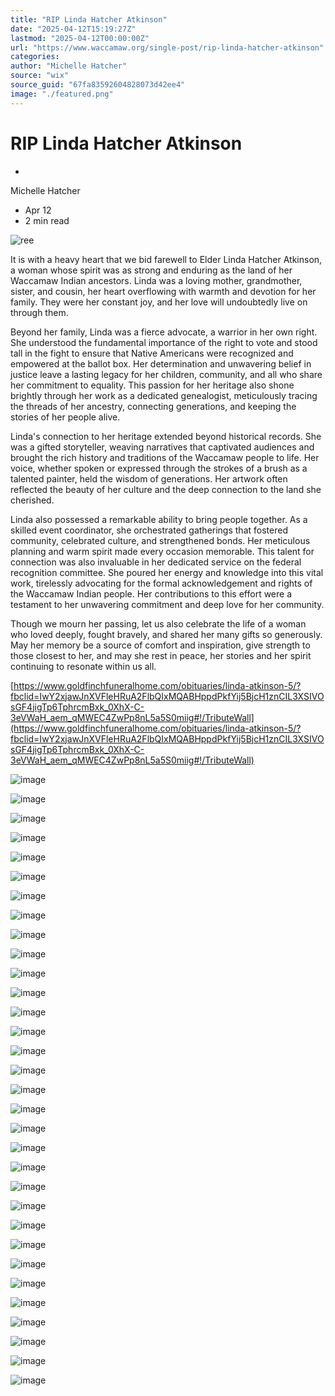 ```yaml
---
title: "RIP Linda Hatcher Atkinson"
date: "2025-04-12T15:19:27Z"
lastmod: "2025-04-12T00:00:00Z"
url: "https://www.waccamaw.org/single-post/rip-linda-hatcher-atkinson"
categories:
author: "Michelle Hatcher"
source: "wix"
source_guid: "67fa83592604828073d42ee4"
image: "./featured.png"
---
```


# RIP Linda Hatcher Atkinson

-

Michelle Hatcher
- Apr 12
- 2 min read

![ree](./images/98a108_a40a4c8398c64f0889c6ce1efd7b9890~mv2-1.jpg)

It is with a heavy heart that we bid farewell to Elder Linda Hatcher Atkinson, a woman whose spirit was as strong and enduring as the land of her Waccamaw Indian ancestors. Linda was a loving mother, grandmother, sister, and cousin, her heart overflowing with warmth and devotion for her family. They were her constant joy, and her love will undoubtedly live on through them.

Beyond her family, Linda was a fierce advocate, a warrior in her own right. She understood the fundamental importance of the right to vote and stood tall in the fight to ensure that Native Americans were recognized and empowered at the ballot box. Her determination and unwavering belief in justice leave a lasting legacy for her children, community, and all who share her commitment to equality. This passion for her heritage also shone brightly through her work as a dedicated genealogist, meticulously tracing the threads of her ancestry, connecting generations, and keeping the stories of her people alive.

Linda's connection to her heritage extended beyond historical records. She was a gifted storyteller, weaving narratives that captivated audiences and brought the rich history and traditions of the Waccamaw people to life. Her voice, whether spoken or expressed through the strokes of a brush as a talented painter, held the wisdom of generations. Her artwork often reflected the beauty of her culture and the deep connection to the land she cherished.

Linda also possessed a remarkable ability to bring people together. As a skilled event coordinator, she orchestrated gatherings that fostered community, celebrated culture, and strengthened bonds. Her meticulous planning and warm spirit made every occasion memorable. This talent for connection was also invaluable in her dedicated service on the federal recognition committee. She poured her energy and knowledge into this vital work, tirelessly advocating for the formal acknowledgement and rights of the Waccamaw Indian people. Her contributions to this effort were a testament to her unwavering commitment and deep love for her community.

Though we mourn her passing, let us also celebrate the life of a woman who loved deeply, fought bravely, and shared her many gifts so generously. May her memory be a source of comfort and inspiration, give strength to those closest to her, and may she rest in peace, her stories and her spirit continuing to resonate within us all.

[https://www.goldfinchfuneralhome.com/obituaries/linda-atkinson-5/?fbclid=IwY2xjawJnXVFleHRuA2FlbQIxMQABHppdPkfYij5BjcH1znCIL3XSIVOsGF4jigTp6TphrcmBxk_0XhX-C-3eVWaH_aem_qMWEC4ZwPp8nL5a5S0miig#!/TributeWall](https://www.goldfinchfuneralhome.com/obituaries/linda-atkinson-5/?fbclid=IwY2xjawJnXVFleHRuA2FlbQIxMQABHppdPkfYij5BjcH1znCIL3XSIVOsGF4jigTp6TphrcmBxk_0XhX-C-3eVWaH_aem_qMWEC4ZwPp8nL5a5S0miig#!/TributeWall)

![image](./images/98a108_558b8bc31da04e7fa950f8c679e67dc4~mv2-1.jpg)

![image](./images/98a108_558b8bc31da04e7fa950f8c679e67dc4~mv2-1.jpg)

![image](./images/98a108_a40a4c8398c64f0889c6ce1efd7b9890~mv2-1.jpg)

![image](./images/98a108_a40a4c8398c64f0889c6ce1efd7b9890~mv2-1.jpg)

![image](./images/98a108_1aed5c499b1548d186b125476d831a6c~mv2-1.jpg)

![image](./images/98a108_1aed5c499b1548d186b125476d831a6c~mv2-1.jpg)

![image](./images/98a108_7e05837a7cdb4af9af758703cd610efe~mv2-1.jpg)

![image](./images/98a108_7e05837a7cdb4af9af758703cd610efe~mv2-1.jpg)

![image](./images/98a108_282441014e9242bfba3a9e1e79e0b3bc~mv2-1.jpg)

![image](./images/98a108_282441014e9242bfba3a9e1e79e0b3bc~mv2-1.jpg)

![image](./images/98a108_84e24bc1e22d46a2abe5b775f1f98a89~mv2-1.jpg)

![image](./images/98a108_84e24bc1e22d46a2abe5b775f1f98a89~mv2-1.jpg)

![image](./images/98a108_bab004429a8949b496dc4ec51caab008~mv2-1.jpg)

![image](./images/98a108_bab004429a8949b496dc4ec51caab008~mv2-1.jpg)

![image](./images/98a108_61f7a997e46f47f895eeeaa3de273d9c~mv2-1.jpg)

![image](./images/98a108_61f7a997e46f47f895eeeaa3de273d9c~mv2-1.jpg)

![image](./images/98a108_26da341efe6f40b89f23c05d9420f483~mv2-1.jpg)

![image](./images/98a108_26da341efe6f40b89f23c05d9420f483~mv2-1.jpg)

![image](./images/98a108_55e94273c24645779e42c60aa68ab7bc~mv2-1.jpg)

![image](./images/98a108_55e94273c24645779e42c60aa68ab7bc~mv2-1.jpg)

![image](./images/98a108_d324f63d45cb4ee39d62247e2bd95f4a~mv2-1.jpg)

![image](./images/98a108_d324f63d45cb4ee39d62247e2bd95f4a~mv2-1.jpg)

![image](./images/98a108_eb2dfe48b8d34caaa87f304b354ad953~mv2-1.jpg)

![image](./images/98a108_eb2dfe48b8d34caaa87f304b354ad953~mv2-1.jpg)

![image](./images/98a108_8f7822d4c8b44c71886bd89e14837759~mv2-1.jpg)

![image](./images/98a108_8f7822d4c8b44c71886bd89e14837759~mv2-1.jpg)

![image](./images/98a108_35ff078be02a491b96e91b42cb34ef08~mv2-1.jpg)

![image](./images/98a108_35ff078be02a491b96e91b42cb34ef08~mv2-1.jpg)

![image](./images/98a108_7956f0e03ee04d47af1c8b8482e230c1~mv2-1.jpg)

![image](./images/98a108_7956f0e03ee04d47af1c8b8482e230c1~mv2-1.jpg)

![image](./images/98a108_83dcab770e43440a80cf6aca560b6d9c~mv2-1.jpg)

![image](./images/98a108_83dcab770e43440a80cf6aca560b6d9c~mv2-1.jpg)

